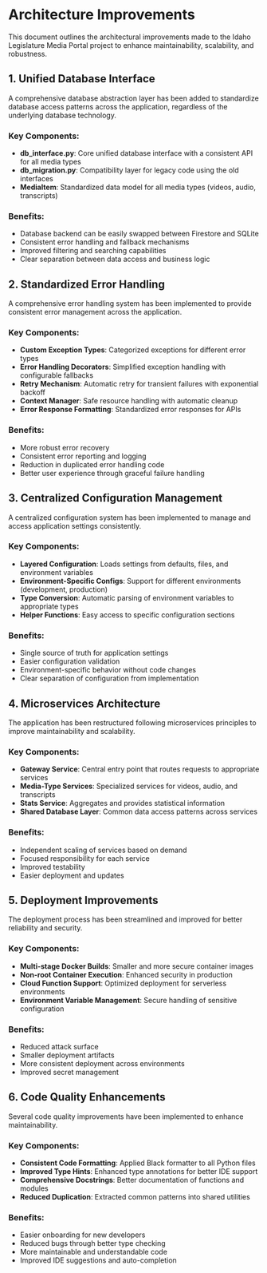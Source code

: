 # Architecture Improvements

This document outlines the architectural improvements made to the Idaho Legislature Media Portal project to enhance maintainability, scalability, and robustness.

## 1. Unified Database Interface

A comprehensive database abstraction layer has been added to standardize database access patterns across the application, regardless of the underlying database technology.

### Key Components:

- **db_interface.py**: Core unified database interface with a consistent API for all media types
- **db_migration.py**: Compatibility layer for legacy code using the old interfaces
- **MediaItem**: Standardized data model for all media types (videos, audio, transcripts)

### Benefits:

- Database backend can be easily swapped between Firestore and SQLite
- Consistent error handling and fallback mechanisms
- Improved filtering and searching capabilities
- Clear separation between data access and business logic

## 2. Standardized Error Handling

A comprehensive error handling system has been implemented to provide consistent error management across the application.

### Key Components:

- **Custom Exception Types**: Categorized exceptions for different error types
- **Error Handling Decorators**: Simplified exception handling with configurable fallbacks
- **Retry Mechanism**: Automatic retry for transient failures with exponential backoff
- **Context Manager**: Safe resource handling with automatic cleanup
- **Error Response Formatting**: Standardized error responses for APIs

### Benefits:

- More robust error recovery
- Consistent error reporting and logging
- Reduction in duplicated error handling code
- Better user experience through graceful failure handling

## 3. Centralized Configuration Management

A centralized configuration system has been implemented to manage and access application settings consistently.

### Key Components:

- **Layered Configuration**: Loads settings from defaults, files, and environment variables
- **Environment-Specific Configs**: Support for different environments (development, production)
- **Type Conversion**: Automatic parsing of environment variables to appropriate types
- **Helper Functions**: Easy access to specific configuration sections

### Benefits:

- Single source of truth for application settings
- Easier configuration validation
- Environment-specific behavior without code changes
- Clear separation of configuration from implementation

## 4. Microservices Architecture

The application has been restructured following microservices principles to improve maintainability and scalability.

### Key Components:

- **Gateway Service**: Central entry point that routes requests to appropriate services
- **Media-Type Services**: Specialized services for videos, audio, and transcripts
- **Stats Service**: Aggregates and provides statistical information
- **Shared Database Layer**: Common data access patterns across services

### Benefits:

- Independent scaling of services based on demand
- Focused responsibility for each service
- Improved testability
- Easier deployment and updates

## 5. Deployment Improvements

The deployment process has been streamlined and improved for better reliability and security.

### Key Components:

- **Multi-stage Docker Builds**: Smaller and more secure container images
- **Non-root Container Execution**: Enhanced security in production
- **Cloud Function Support**: Optimized deployment for serverless environments
- **Environment Variable Management**: Secure handling of sensitive configuration

### Benefits:

- Reduced attack surface
- Smaller deployment artifacts
- More consistent deployment across environments
- Improved secret management

## 6. Code Quality Enhancements

Several code quality improvements have been implemented to enhance maintainability.

### Key Components:

- **Consistent Code Formatting**: Applied Black formatter to all Python files
- **Improved Type Hints**: Enhanced type annotations for better IDE support
- **Comprehensive Docstrings**: Better documentation of functions and modules
- **Reduced Duplication**: Extracted common patterns into shared utilities

### Benefits:

- Easier onboarding for new developers
- Reduced bugs through better type checking
- More maintainable and understandable code
- Improved IDE suggestions and auto-completion
